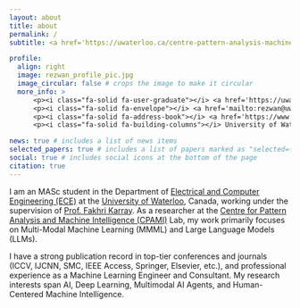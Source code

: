 ```yaml
---
layout: about
title: about
permalink: /
subtitle: <a href='https://uwaterloo.ca/centre-pattern-analysis-machine-intelligence/profiles/md-rezwanul-haque'>MASc Candidate</a>, University of Waterloo (UW), Canada.

profile:
  align: right
  image: rezwan_profile_pic.jpg
  image_circular: false # crops the image to make it circular
  more_info: >
      <p><i class="fa-solid fa-user-graduate"></i> <a href='https://uwaterloo.ca/centre-pattern-analysis-machine-intelligence/profiles/md-rezwanul-haque'>Grad Student</a></p>
      <p><i class="fa-solid fa-envelope"></i> <a href='mailto:rezwan@uwaterloo.ca'>rezwan@uwaterloo.ca</a></p>
      <p><i class="fa-solid fa-address-book"></i> <a href='https://www.google.com/maps/dir//200+University+Ave+W,+Waterloo,+ON+N2L+3G1/data=!4m6!4m5!1m1!4e2!1m2!1m1!1s0x882bf41d17fd2453:0x30fec4d067f7c48d?sa=X&ved=1t:707&ictx=111'>200 University Ave W, Waterloo, ON N2L 3G1</a></p>
      <p><i class="fa-solid fa-building-columns"></i> University of Waterloo, Ontario, Canada</p>

news: true # includes a list of news items
selected_papers: true # includes a list of papers marked as "selected={true}"
social: true # includes social icons at the bottom of the page
citation: true
---
```

I am an MASc student in the Department of [Electrical and Computer Engineering (ECE)](https://uwaterloo.ca/electrical-computer-engineering/) at the [University of Waterloo](https://uwaterloo.ca/), Canada, working under the supervision of [Prof. Fakhri Karray](https://uwaterloo.ca/scholar/karray). As a researcher at the [Centre for Pattern Analysis and Machine Intelligence (CPAMI)](https://uwaterloo.ca/centre-pattern-analysis-machine-intelligence/) Lab, my work primarily focuses on Multi-Modal Machine Learning (MMML) and Large Language Models (LLMs). 

I have a strong publication record in top-tier conferences and journals (ICCV, IJCNN, SMC, IEEE Access, Springer, Elsevier, etc.), and professional experience as a Machine Learning Engineer and Consultant. My research interests span AI, Deep Learning, Multimodal AI Agents, and Human-Centered Machine Intelligence.
